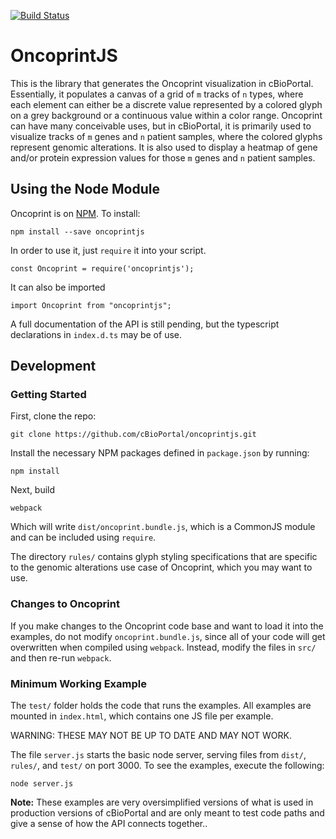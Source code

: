 [![Build Status](https://travis-ci.org/cBioPortal/oncoprintjs.svg?branch=master)](https://travis-ci.org/cBioPortal/oncoprintjs)
# OncoprintJS
This is the library that generates the Oncoprint visualization in cBioPortal. Essentially, it populates a canvas of a grid of `m` tracks of `n` types, where each element can either be a discrete value represented by a colored glyph on a grey background or a continuous value within a color range. Oncoprint can have many conceivable uses, but in cBioPortal, it is primarily used to visualize tracks of `m` genes and `n` patient samples, where the colored glyphs represent genomic alterations. It is also used to display a heatmap of gene and/or protein expression values for those `m` genes and `n` patient samples.

## Using the Node Module
Oncoprint is on [NPM](https://www.npmjs.com/package/oncoprintjs). To install:

    npm install --save oncoprintjs

In order to use it, just `require` it into your script.

    const Oncoprint = require('oncoprintjs');
    
It can also be imported

    import Oncoprint from "oncoprintjs";

A full documentation of the API is still pending, but the typescript declarations in `index.d.ts` may be of use.

## Development
### Getting Started
First, clone the repo:

	git clone https://github.com/cBioPortal/oncoprintjs.git

Install the necessary NPM packages defined in `package.json` by running:

	npm install
	
Next, build

	webpack
	
Which will write `dist/oncoprint.bundle.js`, which is a CommonJS module and can be included using `require`.	

The directory `rules/` contains glyph styling specifications that are specific to the genomic alterations use case of Oncoprint, which you may want to use.

### Changes to Oncoprint
If you make changes to the Oncoprint code base and want to load it into the examples, do not modify `oncoprint.bundle.js`, since all of your code will get overwritten when compiled using `webpack`. Instead, modify the files in `src/` and then re-run `webpack`.

### Minimum Working Example
The `test/` folder holds the code that runs the examples. All examples are mounted in `index.html`, which contains one JS file per example. 

WARNING: THESE MAY NOT BE UP TO DATE AND MAY NOT WORK. 

The file `server.js` starts the basic node server, serving files from `dist/`, `rules/`, and `test/` on port 3000. To see the examples, execute the following:

	node server.js

**Note:** These examples are very oversimplified versions of what is used in production versions of cBioPortal and are only meant to test code paths and give a sense of how the API connects together..

